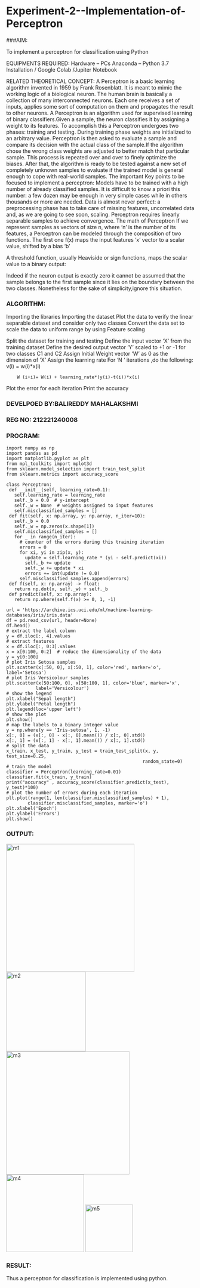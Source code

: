 # Experiment-2--Implementation-of-Perceptron
###AIM:

To implement a perceptron for classification using Python

EQUIPMENTS REQUIRED:
Hardware – PCs
Anaconda – Python 3.7 Installation / Google Colab /Jupiter Notebook

RELATED THEORETICAL CONCEPT:
A Perceptron is a basic learning algorithm invented in 1959 by Frank Rosenblatt. It is meant to mimic the working logic of a biological neuron. The human brain is basically a collection of many interconnected neurons. Each one receives a set of inputs, applies some sort of computation on them and propagates the result to other neurons.
A Perceptron is an algorithm used for supervised learning of binary classifiers.Given a sample, the neuron classifies it by assigning a weight to its features. To accomplish this a Perceptron undergoes two phases: training and testing. During training phase weights are initialized to an arbitrary value. Perceptron is then asked to evaluate a sample and compare its decision with the actual class of the sample.If the algorithm chose the wrong class weights are adjusted to better match that particular sample. This process is repeated over and over to finely optimize the biases. After that, the algorithm is ready to be tested against a new set of completely unknown samples to evaluate if the trained model is general enough to cope with real-world samples.
The important Key points to be focused to implement a perceptron:
Models have to be trained with a high number of already classified samples. It is difficult to know a priori this number: a few dozen may be enough in very simple cases while in others thousands or more are needed.
Data is almost never perfect: a preprocessing phase has to take care of missing features, uncorrelated data and, as we are going to see soon, scaling.
Perceptron requires linearly separable samples to achieve convergence.
The math of Perceptron
If we represent samples as vectors of size n, where ‘n’ is the number of its features, a Perceptron can be modeled through the composition of two functions. The first one 
f(x) maps the input features  ‘x’  vector to a scalar value, shifted by a bias ‘b’

A threshold function, usually Heaviside or sign functions, maps the scalar value to a binary output:

Indeed if the neuron output is exactly zero it cannot be assumed that the sample belongs to the first sample since it lies on the boundary between the two classes. Nonetheless for the sake of simplicity,ignore this situation.


### ALGORITHM:
Importing the libraries
Importing the dataset
Plot the data to verify the linear separable dataset and consider only two classes
Convert the data set to scale the data to uniform range by using Feature scaling

Split the dataset for training and testing
Define the input vector ‘X’ from the training dataset
Define the desired output vector ‘Y’ scaled to +1 or -1 for two classes C1 and C2
Assign Initial Weight vector ‘W’ as 0 as the dimension of ‘X’
Assign the learning rate
For ‘N ‘ iterations ,do the following:
        v(i) = w(i)*x(i)
         
        W (i+i)= W(i) + learning_rate*(y(i)-t(i))*x(i)
Plot the error for each iteration 
Print the accuracy

### DEVELPOED BY:BALIREDDY MAHALAKSHMI
### REG NO: 212221240008


### PROGRAM:
~~~~~~~~~~~~~~~~~~~~~~~~~~~~~~~~~~~~~
import numpy as np
import pandas as pd
import matplotlib.pyplot as plt
from mpl_toolkits import mplot3d
from sklearn.model_selection import train_test_split
from sklearn.metrics import accuracy_score

class Perceptron:
 def __init__(self, learning_rate=0.1):
   self.learning_rate = learning_rate
   self._b = 0.0  # y-intercept
   self._w = None  # weights assigned to input features
   self.misclassified_samples = []
 def fit(self, x: np.array, y: np.array, n_iter=10):
   self._b = 0.0
   self._w = np.zeros(x.shape[1])
   self.misclassified_samples = []
   for _ in range(n_iter):
     # counter of the errors during this training iteration
     errors = 0
     for xi, yi in zip(x, y):
       update = self.learning_rate * (yi - self.predict(xi))
       self._b += update
       self._w += update * xi
       errors += int(update != 0.0)
     self.misclassified_samples.append(errors)
 def f(self, x: np.array) -> float:
   return np.dot(x, self._w) + self._b
 def predict(self, x: np.array):
   return np.where(self.f(x) >= 0, 1, -1)

url = 'https://archive.ics.uci.edu/ml/machine-learning-databases/iris/iris.data'
df = pd.read_csv(url, header=None)
df.head()
# extract the label column
y = df.iloc[:, 4].values
# extract features
x = df.iloc[:, 0:3].values
x = x[0:100, 0:2]  # reduce the dimensionality of the data
y = y[0:100]
# plot Iris Setosa samples
plt.scatter(x[:50, 0], x[:50, 1], color='red', marker='o', label='Setosa')
# plot Iris Versicolour samples
plt.scatter(x[50:100, 0], x[50:100, 1], color='blue', marker='x',
           label='Versicolour')
# show the legend
plt.xlabel("Sepal length")
plt.ylabel("Petal length")
plt.legend(loc='upper left')
# show the plot
plt.show()
# map the labels to a binary integer value
y = np.where(y == 'Iris-setosa', 1, -1)
x[:, 0] = (x[:, 0] - x[:, 0].mean()) / x[:, 0].std()
x[:, 1] = (x[:, 1] - x[:, 1].mean()) / x[:, 1].std()
# split the data
x_train, x_test, y_train, y_test = train_test_split(x, y, test_size=0.25,
                                                   random_state=0)
# train the model
classifier = Perceptron(learning_rate=0.01)
classifier.fit(x_train, y_train)
print("accuracy" , accuracy_score(classifier.predict(x_test), y_test)*100)
# plot the number of errors during each iteration
plt.plot(range(1, len(classifier.misclassified_samples) + 1),
        classifier.misclassified_samples, marker='o')
plt.xlabel('Epoch')
plt.ylabel('Errors')
plt.show()
~~~~~~~~~~~~~~~~~~~~~~~~~~~~~~~~~~~~~~~~~~~~~~~~~~~~~~~~~
 
### OUTPUT:
<img width="343" alt="m1" src="https://user-images.githubusercontent.com/93427286/195996981-c0828fa7-4b74-4dac-a315-fed8217483fe.png">
<img width="213" alt="m2" src="https://user-images.githubusercontent.com/93427286/195996982-f6b15f38-b5ef-4494-b551-09d6ebb38ef3.png">
<img width="330" alt="m3" src="https://user-images.githubusercontent.com/93427286/195996983-4de7dfd5-53fb-4507-be5c-01bf6d3bc088.png">
<img width="208" alt="m4" src="https://user-images.githubusercontent.com/93427286/195997069-e579099e-8e90-4aaf-88a5-787a413dafdb.png">
<img width="127" alt="m5" src="https://user-images.githubusercontent.com/93427286/195997116-fea0787f-05c3-4143-bc26-fbac4a288d7f.png">

### RESULT:
Thus a perceptron for classification is implemented using python.


